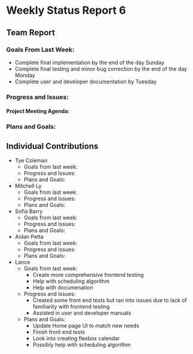 # Weekly Status Report 6

## Team Report

### Goals From Last Week:
* Complete final implementation by the end of the day Sunday
* Complete final testing and minor bug correction by the end of the day Monday
* Complete user and developer documentation by Tuesday

### Progress and Issues:

#### Project Meeting Agenda:



### Plans and Goals:



## Individual Contributions

* Tye Coleman
  * Goals from last week:
  * Progress and Issues:
  * Plans and Goals:
* Mitchell Ly
    * Goals from last week:
    * Progress and Issues: 
    * Plans and Goals: 
* Sofia Barry
    * Goals from last week:
    * Progress and Issues:
    * Plans and Goals:
* Aidan Petta
    * Goals from last week:
    * Progress and Issues: 
    * Plans and Goals: 
* Lance
  * Goals from last week:
    - Create more comprehensive frontend testing
    - Help with scheduling algorithm
    - Help with documenation
  * Progress and Issues:
    - Created some front end tests but ran into issues due to lack of familiarity with frontend testing
    - Assisted in user and developer manuals
  * Plans and Goals:
    - Update Home page UI to match new needs
    - Finish front end tests
    - Look into creating flexbox calendar
    - Possibly help with scheduling algorithm
